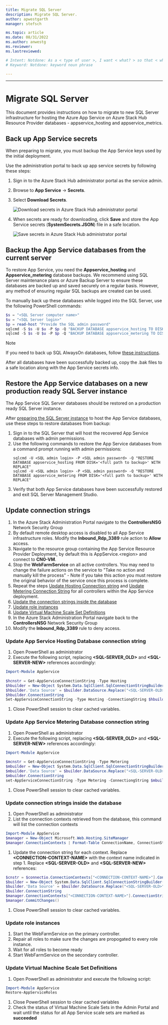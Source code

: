 ```yaml
---
title: Migrate SQL Server  
description: Migrate SQL Server.
author: apwestgarth
manager: stefsch

ms.topic: article
ms.date: 08/31/2022
ms.author: anwestg
ms.reviewer: 
ms.lastreviewed: 

# Intent: Notdone: As a < type of user >, I want < what? > so that < why? >
# Keyword: Notdone: keyword noun phrase

---
```


---

# Migrate SQL Server

This document provides instructions on how to migrate to new SQL Server infrastructure for hosting the Azure App Service on Azure Stack Hub Resource Provider databases - appservice_hosting and appservice_metrics.

## Back up App Service secrets
When preparing to migrate, you must backup the App Service keys used by the initial deployment. 

Use the administration portal to back up app service secrets by following these steps: 

1. Sign in to the Azure Stack Hub administrator portal as the service admin.

2. Browse to **App Service** -> **Secrets**. 

3. Select **Download Secrets**.

   ![Download secrets in Azure Stack Hub administrator portal](./media/app-service-migrate-sql-server/download-secrets.png)

4. When secrets are ready for downloading, click **Save** and store the App Service secrets (**SystemSecrets.JSON**) file in a safe location. 

   ![Save secrets in Azure Stack Hub administrator portal](./media/app-service-migrate-sql-server/save-secrets.png)

## Backup the App Service databases from the current server

To restore App Service, you need the **Appservice_hosting** and **Appservice_metering** database backups. We recommend using SQL Server maintenance plans or Azure Backup Server to ensure these databases are backed up and saved securely on a regular basis. However, any method of ensuring regular SQL backups are created can be used.

To manually back up these databases while logged into the SQL Server, use the following PowerShell commands:

  ```powershell
  $s = "<SQL Server computer name>"
  $u = "<SQL Server login>" 
  $p = read-host "Provide the SQL admin password"
  sqlcmd -S $s -U $u -P $p -Q "BACKUP DATABASE appservice_hosting TO DISK = '<path>\hosting.bak'"
  sqlcmd -S $s -U $u -P $p -Q "BACKUP DATABASE appservice_metering TO DISK = '<path>\metering.bak'"
  ```

> [!NOTE]
> If you need to back up SQL AlwaysOn databases, follow [these instructions](/sql/database-engine/availability-groups/windows/configure-backup-on-availability-replicas-sql-server?view=sql-server-2017&preserve-view=true). 

After all databases have been successfully backed up, copy the .bak files to a safe location along with the App Service secrets info.

## Restore the App Service databases on a new production ready SQL Server instance

The App Service SQL Server databases should be restored on a production ready SQL Server instance. 

After [preparing the SQL Server instance](azure-stack-app-service-before-you-get-started.md#prepare-the-sql-server-instance) to host the App Service databases, use these steps to restore databases from backup:

1. Sign in to the SQL Server that will host the recovered App Service databases with admin permissions.
2. Use the following commands to restore the App Service databases from a command prompt running with admin permissions:
    ```dos
    sqlcmd -U <SQL admin login> -P <SQL admin password> -Q "RESTORE DATABASE appservice_hosting FROM DISK='<full path to backup>' WITH REPLACE"
    sqlcmd -U <SQL admin login> -P <SQL admin password> -Q "RESTORE DATABASE appservice_metering FROM DISK='<full path to backup>' WITH REPLACE"
    ```
3. Verify that both App Service databases have been successfully restored and exit SQL Server Management Studio.

## Update connection strings

1. In the Azure Stack Administration Portal navigate to the **ControllersNSG** Network Security Group
1. By default remote desktop access is disabled to all App Service infrastructure roles.  Modify the **Inbound_Rdp_3389** rule action to **Allow** access.
1. Navigate to the resource group containing the App Service Resource Provider Deployment, by default this is AppService.\<region\> and connect to **CN0-VM**.
1. Stop the **WebFarmService** on all active controllers.  You may need to change the failure actions on the service to "Take no action and manually kill the process" - Note if you take this action you must restore the original behavior of the service once this process is complete.
1. Repeat the steps [Update Hosting Connection string](#update-app-service-hosting-database-connection-string) and [Update Metering Connection String](#update-app-service-metering-database-connection-string) for all controllers within the App Service deployment.
1. [Update the connection strings inside the database](#update-connection-strings-inside-the-database)
1. [Update role instances](#update-role-instances)
1. [Update Virtual Machine Scale Set Definitions](#update-virtual-machine-scale-set-definitions)
1. In the Azure Stack Administration Portal navigate back to the **ControllersNSG** Network Security Group
1. Modify the **Inbound_Rdp_3389** rule to deny access.

### Update App Service Hosting Database connection string

1. Open PowerShell as administrator
1. Execute the following script, replacing **\<SQL-SERVER_OLD\>** and **\<SQL-SERVER-NEW\>** references accordingly:
```PowerShell
Import-Module AppService
 
$hcnstr = Get-AppServiceConnectionString -Type Hosting
$hbuilder = New-Object System.Data.SqlClient.SqlConnectionStringBuilder($hcnstr)
$hbuilder.'Data Source' = $builder.DataSource.Replace("<SQL-SERVER-OLD>", "<SQL-SERVER-NEW>"))
$hbuilder.ConnectionString
Set-AppServiceConnectionString -Type Hosting -ConnectiongString $hbuilder.ConnectionString
```

1. Close PowerShell session to clear cached variables.

### Update App Service Metering Database connection string

1. Open PowerShell as administrator
1. Execute the following script, replacing **<SQL-SERVER_OLD\>** and **<SQL-SERVER-NEW\>** references accordingly:
```PowerShell
Import-Module AppService
 
$mcnstr = Get-AppServiceConnectionString -Type Metering
$mbuilder = New-Object System.Data.SqlClient.SqlConnectionStringBuilder($mcnstr)
$mbuilder.'Data Source' = $builder.DataSource.Replace("<SQL-SERVER-OLD>", "<SQL-SERVER-NEW>")
$mbuilder.ConnectionString
set-AppServiceConnectionString -Type Metering -ConnectiongString $mbuilder.ConnectionString -ServerName "<IPv4-OF-CURRENT-CONTROLLER>"
```
1. Close PowerShell session to clear cached variables.

### Update connection strings inside the database

1. Open PowerShell as administrator
1. List the connection contexts retrieved from the database, this command will list the connection contexts
```PowerShell
Import-Module AppService
$manager = New-Object Microsoft.Web.Hosting.SiteManager
$manager.ConnectionContexts | Format-Table ConnectionName, ConnectionString –Wrap
```
1. Update the connection string for each context.  Replace **\<CONNECTION-CONTEXT-NAME\>** with the context name indicated in step 1.  Replace **\<SQL-SERVER-OLD\>** and **\<SQL-SERVER-NEW\>** references:
```PowerShell
$cnstr = $connectio.ConnectionContexts["<CONNECTION-CONTEXT-NAME>"].ConnectionString
$builder = New-Object System.Data.SqlClient.SqlConnectionStringBuilder($cnstr)
$builder.'Data Source' = $builder.DataSource.Replace("<SQL-SERVER-OLD>", "<SQL-SERVER-NEW>")
$builder.ConnectionString
$manager.ConnectionContexts["<CONNECTION-CONTEXT-NAME>"].ConnectionString = $builder.ConnectionString
$manager.CommitChanges()
```
1. Close PowerShell session to clear cached variables.

### Update role instances

1. Start the WebFarmService on the primary controller.
1. Repair all roles to make sure the changes are propogated to every role instance.
1. Wait for all roles to become ready
1. Start WebFarmService on the secondary controller.

### Update Virtual Machine Scale Set Definitions

1. Open PowerShell as administrator and execute the following script:
```PowerShell
Import-Module AppService
Restore-AppServiceRoles
```
1. Close PowerShell session to clear cached variables
1. Check the status of Virtual Machine Scale Sets in the Admin Portal and wait until the status for all App Service scale sets are marked as **succeeded**

